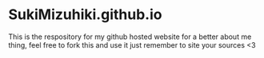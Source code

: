 # SukiMizuhiki.github.io



This is the respository for my github hosted website for a better about me thing, feel free to fork this and use it just remember to site your sources <3
